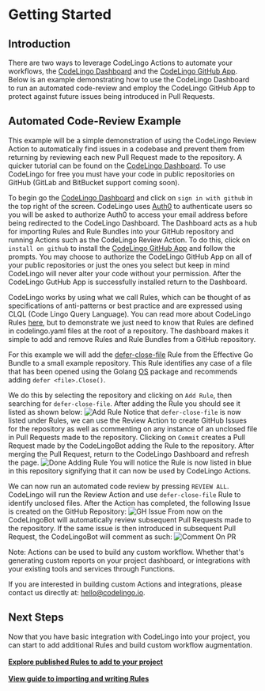 # Getting Started

## Introduction

There are two ways to leverage CodeLingo Actions to automate your workflows, the [CodeLingo Dashboard](https://www.codelingo.io/dashboard) and the [CodeLingo GitHub App](https://github.com/apps/codelingo). Below is an example demonstrating how to use the CodeLingo Dashboard to run an automated code-review and employ the CodeLingo GitHub App to protect against future issues being introduced in Pull Requests.

## Automated Code-Review Example

This example will be a simple demonstration of using the CodeLingo Review Action to automatically find issues in a codebase and prevent them from returning by reviewing each new Pull Request made to the repository. A quicker tutorial can be found on the [CodeLingo Dashboard](https://www.codelingo.io/dashboard). To use CodeLingo for free you must have your code in public repositories on GitHub (GitLab and BitBucket support coming soon).

To begin go the [CodeLingo Dashboard](https://www.codelingo.io/dashboard) and click on `sign in with github` in the top right of the screen. CodeLingo uses [Auth0](https://auth0.com/) to authenticate users so you will be asked to authorize Auth0 to access your email address before being redirected to the CodeLingo Dashboard. The Dashboard acts as a hub for importing Rules and Rule Bundles into your GitHub repository and running Actions such as the CodeLingo Review Action. To do this, click on `install on github` to install the [CodeLingo GitHub App](https://github.com/apps/codelingo) and follow the prompts. You may choose to authorize the CodeLingo GitHub App on all of your public repositories or just the ones you select but keep in mind CodeLingo will never alter your code without your permission. After the CodeLingo GutHub App is successfully installed return to the Dashboard.

CodeLingo works by using what we call Rules, which can be thought of as specifications of anti-patterns or best practice and are expressed using CLQL (Code Lingo Query Language). You can read more about CodeLingo Rules [here](concepts/rules.md), but to demonstrate we just need to know that Rules are defined in codelingo.yaml files at the root of a repository. The dashboard makes it simple to add and remove Rules and Rule Bundles from a GitHub repository.

For this example we will add the [defer-close-file](https://www.codelingo.io/rules/codelingo/effective-go/defer-close-file) Rule from the Effective Go Bundle to a small example repository. This Rule identifies any case of a file that has been opened using the Golang [OS](https://golang.org/pkg/os/) package and recommends adding `defer <file>.Close()`. 

We do this by selecting the repository and clicking on `Add Rule`, then searching for `defer-close-file`. After adding the Rule you should see it listed as shown below:
![Add Rule](img/add-defer.png)
Notice that `defer-close-file` is now listed under Rules, we can use the Review Action to create GitHub Issues for the repository as well as commenting on any instance of an unclosed file in Pull Requests made to the repository. Clicking on `Commit` creates a Pull Request made by the CodeLingoBot adding the Rule to the repository. After merging the Pull Request, return to the CodeLingo Dashboard and refresh the page.
![Done Adding Rule](img/done-adding-defer.png)
You will notice the Rule is now listed in blue in this repository signifying that it can now be used by CodeLingo Actions.

We can now run an automated code review by pressing `REVIEW ALL`. CodeLingo will run the Review Action and use `defer-close-file` Rule to identify unclosed files. After the Action has completed, the following Issue is created on the GitHub Repository:
![GH Issue](img/gh-issue.png)
From now on the CodeLingoBot will automatically review subsequent Pull Requests made to the repository. If the same issue is then introduced in subsequent Pull Request, the CodeLingoBot will comment as such:
![Comment On PR](img/pr-comment.png)


Note: Actions can be used to build any custom workflow. Whether that's generating custom reports on your project dashboard, or integrations with your existing tools and services through Functions.

If you are interested in building custom Actions and integrations, please contact us directly at:
 [hello@codelingo.io](hello@codelingo.io).

## Next Steps

Now that you have basic integration with CodeLingo into your project, you can start to add additional Rules and build custom workflow augmentation.
<br/><br/>
**[Explore published Rules to add to your project](https://www.codelingo.io/rules)**
<br/><br/>
**[View guide to importing and writing Rules](https://www.codelingo.io/docs/concepts/rules/)**
